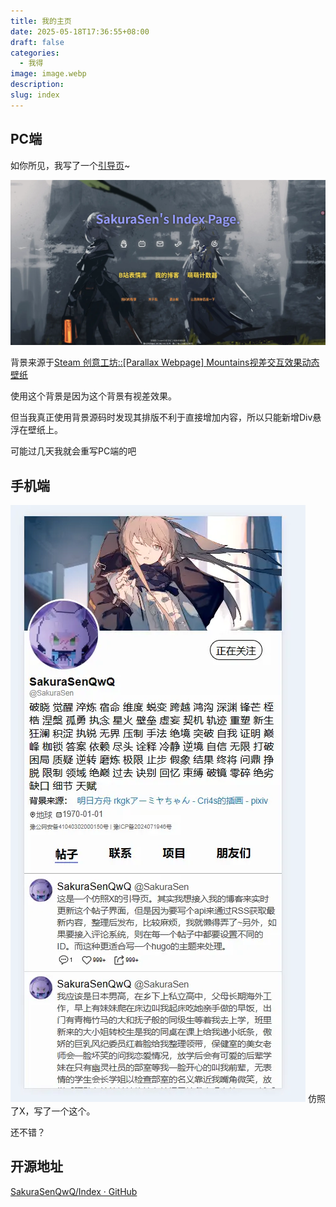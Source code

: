 ```yaml
---
title: 我的主页
date: 2025-05-18T17:36:55+08:00
draft: false
categories:
  - 我得
image: image.webp
description: 
slug: index
---
```

## PC端


如你所见，我写了一个[引导页](https://sakurasen.cn/)~

![](image.webp)

背景来源于[Steam 创意工坊::\[Parallax Webpage\] Mountains视差交互效果动态壁纸](https://steamcommunity.com/sharedfiles/filedetails/?id=2017180584)

使用这个背景是因为这个背景有视差效果。

但当我真正使用背景源码时发现其排版不利于直接增加内容，所以只能新增Div悬浮在壁纸上。

可能过几天我就会重写PC端的吧

## 手机端

![](image-1.webp)
仿照了X，写了一个这个。

还不错？

## 开源地址

[SakuraSenQwQ/Index · GitHub](https://github.com/SakuraSenQwQ/Index)




